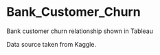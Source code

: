 # Bank_Customer_Churn
Bank customer churn relationship shown in Tableau

Data source taken from Kaggle. 
